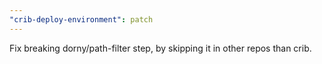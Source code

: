 ```yaml
---
"crib-deploy-environment": patch
---
```


Fix breaking dorny/path-filter step, by skipping it in other repos than crib.
